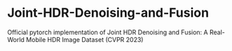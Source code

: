 # Joint-HDR-Denoising-and-Fusion
Official pytorch implementation of Joint HDR Denoising and Fusion: A Real-World Mobile HDR Image Dataset (CVPR 2023)
